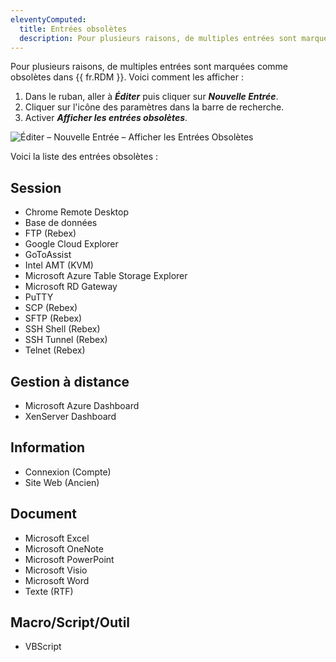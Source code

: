 ```yaml
---
eleventyComputed:
  title: Entrées obsolètes
  description: Pour plusieurs raisons, de multiples entrées sont marquées comme obsolètes dans {{ fr.RDM }}.
---
```

Pour plusieurs raisons, de multiples entrées sont marquées comme obsolètes dans {{ fr.RDM }}.
Voici comment les afficher :
1. Dans le ruban, aller à ***Éditer*** puis cliquer sur ***Nouvelle Entrée***.
1. Cliquer sur l'icône des paramètres dans la barre de recherche.
1. Activer ***Afficher les entrées obsolètes***.

![Éditer – Nouvelle Entrée – Afficher les Entrées Obsolètes](https://cdnweb.devolutions.net/docs/RDMW2004_2024_1.png)

Voici la liste des entrées obsolètes :

## Session
* Chrome Remote Desktop
* Base de données
* FTP (Rebex)
* Google Cloud Explorer
* GoToAssist
* Intel AMT (KVM)
* Microsoft Azure Table Storage Explorer
* Microsoft RD Gateway
* PuTTY
* SCP (Rebex)
* SFTP (Rebex)
* SSH Shell (Rebex)
* SSH Tunnel (Rebex)
* Telnet (Rebex)

## Gestion à distance
* Microsoft Azure Dashboard
* XenServer Dashboard

## Information
* Connexion (Compte)
* Site Web (Ancien)

## Document
* Microsoft Excel
* Microsoft OneNote
* Microsoft PowerPoint
* Microsoft Visio
* Microsoft Word
* Texte (RTF)

## Macro/Script/Outil
* VBScript
